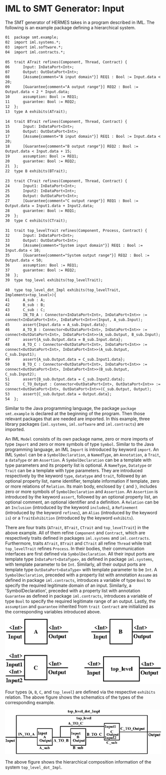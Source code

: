 # IML to SMT Generator: Input
The SMT generator of HERMES takes in a program described in IML. The following is an example package defining a hierarchical system. 

    01  package smt.example;
    02  import iml.systems.*;
    03  import iml.software.*;
    04  import iml.contracts.*;
     
    05  trait ATrait refines(Component, Thread, Contract) {
    06      Input: InDataPort<Int>;
    07      Output: OutDataPort<Int>;
    08      [Assume{comment="A input domain"}] REQ1 : Bool := Input.data < 20;
    09      [Guarantee{comment="A output range"}] REQ2 : Bool := Output.data < 2 * Input.data;
    10      assumption: Bool := REQ1;
    11      guarantee: Bool := REQ2;	
    12  };
    13  type A exhibits(ATrait);
    
    14  trait BTrait refines(Component, Thread, Contract) {
	15      Input: InDataPort<Int>;
	16      Output: OutDataPort<Int>;
	17      [Assume{comment="B input domain"}] REQ1 : Bool := Input.data < 20;
    18      [Guarantee{comment="B output range"}] REQ2 : Bool := Output.data < Input.data + 15;
	19      assumption: Bool := REQ1;
	20      guarantee: Bool := REQ2;	
    21  };
    22  type B exhibits(BTrait);

    23  trait CTrait refines(Component, Thread, Contract) {
	24      Input1: InDataPort<Int>;
	25      Input2: InDataPort<Int>;
	26      Output: OutDataPort<Int>;
	27      [Guarantee{comment="C output range"}] REQ1 : Bool := Output.data = Input1.data + Input2.data;
	28      guarantee: Bool := REQ1;	
    29  };
    30  type C exhibits(CTrait);
    
    31  trait top_levelTrait refines(Component, Process, Contract) {
    32      Input: InDataPort<Int>;
    33      Output: OutDataPort<Int>;
    34      [Assume{comment="System input domain"}] REQ1 : Bool := Input.data < 10;
    35      [Guarantee{comment="System output range"}] REQ2 : Bool := Output.data < 50;
    36      assumption: Bool := REQ1;
    37      guarantee: Bool := REQ2;		
    38  };
    39  type top_level exhibits(top_levelTrait);
    
    40  type top_level_dot_Impl exhibits(top_levelTrait, Implements<top_level>){
    41      A_sub : A;
    42      B_sub : B;
    43      C_sub : C;
    44      IN_TO_A : Connector<InDataPort<Int>, InDataPort<Int>> := connect<InDataPort<Int>, InDataPort<Int>>(Input, A_sub.Input);
    45      assert{Input.data = A_sub.Input.data};
    46      A_TO_B : Connector<OutDataPort<Int>, InDataPort<Int>> := connect<OutDataPort<Int>, InDataPort<Int>>(A_sub.Output, B_sub.Input);
    47      assert{A_sub.Output.data = B_sub.Input.data};
    48      A_TO_C : Connector<OutDataPort<Int>, InDataPort<Int>> := connect<OutDataPort<Int>, InDataPort<Int>>(A_sub.Output, C_sub.Input1);
    49      assert{A_sub.Output.data = C_sub.Input1.data};
    50      B_TO_C : Connector<OutDataPort<Int>, InDataPort<Int>> := connect<OutDataPort<Int>, InDataPort<Int>>(B_sub.Output, C_sub.Input2);
    51      assert{B_sub.Output.data = C_sub.Input2.data};
    52      C_TO_Output : Connector<OutDataPort<Int>, OutDataPort<Int>> := connect<OutDataPort<Int>, OutDataPort<Int>>(C_sub.Output, Output);
    53      assert{C_sub.Output.data = Output.data};
    54  };

Similar to the Java programming language, the package `package smt.example` is declared at the beginning of the program. 
Then those relevant packages that are needed are imported. In this example, three library packages (`iml.systems`, `iml.software` and `iml.contracts`) are imported. 

An IML `Model` consists of its own package name, zero or more imports of type `Import` and zero or more symbols of type `Symbol`. 
Similar to the Java programming language, an IML `Import` is introduced by keyword `import`. 
An IML `Symbol` can be a `SymbolDeclaration`, a `NamedType`, an `Annotation`, a `Trait`, a `dataType` or an `Assertion`. 
A `SymbolDeclaration` can be a template with type parameters and its property list is optional. 
A `NameType`, `Datatype` or `Trait` can be a template with type parameters. 
They are introduced respectively by the keyword `type`, `datatype` and `trait`, followed by an optional property list, name identifier, template information if template, zero or more relations of `Relation`. 
Its main body, enclosed by `{` and `}`, includes zero or more symbols of `SymbolDeclaration` and `Assertion`. 
An `Assertion` is introduced by the keyword `assert`, followed by an optional property list, an optional comment, an optional identifier and a definition. 
A `Relation` can be an `Inclusion` (introduced by the keyword `includes`), a `Refinement` (introduced by the keyword `refines`), an `Alias` (introduced by the keyword `is`) or a `TraitExhibition` (introduced by the keyword `exhibits`).  

There are four traits (`ATrait`, `BTrait`, `CTrait` and `top_levelTrait`) in the above example. 
All of them refine `Component` and `Contract`, which are respectively traits defined in packages `iml.systems` and `iml.contracts`. 
Furthermore, traits `ATrait`, `BTrait` and `CTrait` all refine `Thread` while trait `top_levelTrait` refines `Process`. 
In their bodies, their communication interfaces are first defined via `SymbolDeclaration`. 
All their input ports are template type `InDataPort<DataType>`, as defined in package `iml.systems`, with template parameter to be `Int`. 
Similarly, all their output ports are template type `OutDataPort<DataType>` with template parameter to be `Int`. 
A `SymbolDeclaration`, preceded with a property list with annotation `Assume` as defined in package `iml.contracts`, introduces a variable of type `Bool` to specify the required legitimate domain of an input. 
Similarly, a 'SymbolDeclaration', preceded with a property list with annotation `Guarantee` as defined in package `iml.contracts`, introduces a variable of type `Bool` to specify the required legitimate range of an output. 
Lastly, the `assumption` and `guarantee` inherited from `trait Contract` are initialized as the corresponding variables introduced above. 

![example sub-components](../fig/individual.png)

Four types (`A`, `B`, `C`, and `top_level`) are defined via the respective `exhibits` relation. The above figure shows the schematics of the types of the corresponding example. 

![example top-level](../fig/composite.png)

The above figure shows the hierarchical composition information of the system `top_level_dot_Impl`. 
